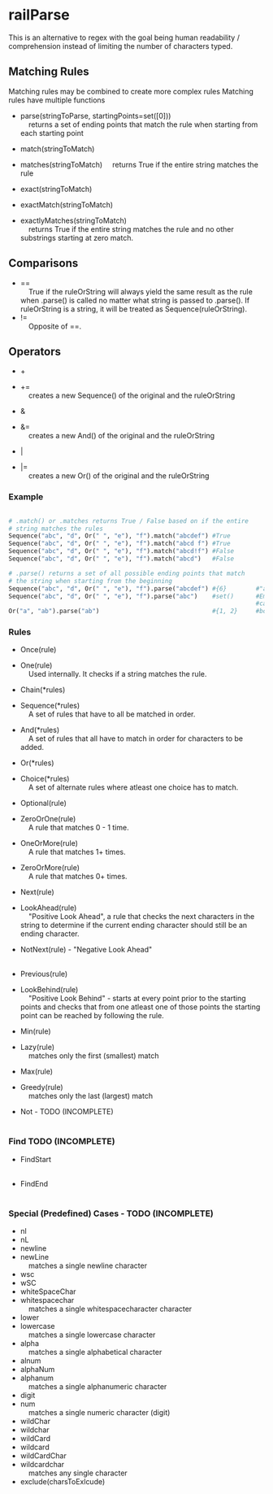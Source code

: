 # railParse
This is an alternative to regex with the goal being human readability / comprehension instead of limiting the number of characters typed.

## Matching Rules
Matching rules may be combined to create more complex rules
Matching rules have multiple functions

* parse(stringToParse, startingPoints=set([0]))<br>
&nbsp;&nbsp;&nbsp;&nbsp;returns a set of ending points that match the rule when starting from each starting point
   
* match(stringToMatch)<br>
* matches(stringToMatch)
&nbsp;&nbsp;&nbsp;&nbsp;returns True if the entire string matches the rule
   
   
* exact(stringToMatch) 
* exactMatch(stringToMatch)
* exactlyMatches(stringToMatch)
<br>&nbsp;&nbsp;&nbsp;&nbsp;returns True if the entire string matches the rule and no other substrings starting at zero match.
   
## Comparisons
   * == 
     <br>&nbsp;&nbsp;&nbsp;&nbsp;True if the ruleOrString will always yield the same result as the rule when .parse() is called no matter what string is passed to .parse(). If ruleOrString is a string, it will be treated as Sequence(ruleOrString).
   * != 
   <br>&nbsp;&nbsp;&nbsp;&nbsp;Opposite of ==.
   
   
## Operators  
   * \+
   * +=
   <br>&nbsp;&nbsp;&nbsp;&nbsp;creates a new Sequence() of the original and the ruleOrString
   
   * &
   * &=
   <br>&nbsp;&nbsp;&nbsp;&nbsp;creates a new And() of the original and the ruleOrString
   
   * |
   * |=
   <br>&nbsp;&nbsp;&nbsp;&nbsp;creates a new Or() of the original and the ruleOrString
   
   
   
### Example
```python

# .match() or .matches returns True / False based on if the entire
# string matches the rules
Sequence("abc", "d", Or(" ", "e"), "f").match("abcdef") #True
Sequence("abc", "d", Or(" ", "e"), "f").match("abcd f") #True
Sequence("abc", "d", Or(" ", "e"), "f").match("abcd!f") #False
Sequence("abc", "d", Or(" ", "e"), "f").match("abcd")   #False

# .parse() returns a set of all possible ending points that match
# the string when starting from the beginning
Sequence("abc", "d", Or(" ", "e"), "f").parse("abcdef") #{6}        #"abcdef" can be found once in "abcdef"
Sequence("abc", "d", Or(" ", "e"), "f").parse("abc")    #set()      #Empty set, neither "abcdef" nor "abcd f"
                                                                    #can be found in "abc"
Or("a", "ab").parse("ab")                               #{1, 2}     #both "a" and "ab" can be found in "ab"
```
### Rules
* Once(rule)
* One(rule)
<br>&nbsp;&nbsp;&nbsp;&nbsp;Used internally. It checks if a string matches the rule.


* Chain(\*rules)
* Sequence(\*rules)
<br>&nbsp;&nbsp;&nbsp;&nbsp;A set of rules that have to all be matched in order.



* And(\*rules)
<br>&nbsp;&nbsp;&nbsp;&nbsp;A set of rules that all have to match in order for characters to be added.



* Or(\*rules)
* Choice(\*rules)
<br>&nbsp;&nbsp;&nbsp;&nbsp;A set of alternate rules where atleast one choice has to match.


* Optional(rule)
* ZeroOrOne(rule)
<br>&nbsp;&nbsp;&nbsp;&nbsp;A rule that matches 0 - 1 time.


* OneOrMore(rule)
<br>&nbsp;&nbsp;&nbsp;&nbsp;A rule that matches 1+ times.


* ZeroOrMore(rule)
<br>&nbsp;&nbsp;&nbsp;&nbsp;A rule that matches 0+ times.


* Next(rule)
* LookAhead(rule)
<br>&nbsp;&nbsp;&nbsp;&nbsp;"Positive Look Ahead", a rule that checks the next characters in the string to determine if the current ending character should still be an ending character.


* NotNext(rule) - "Negative Look Ahead"
<br>&nbsp;&nbsp;&nbsp;&nbsp;


* Previous(rule)
* LookBehind(rule)
<br>&nbsp;&nbsp;&nbsp;&nbsp;"Positive Look Behind" - starts at every point prior to the starting points and checks that from one atleast one of those points the starting point can be reached by following the rule.


* Min(rule)
* Lazy(rule)
<br>&nbsp;&nbsp;&nbsp;&nbsp;matches only the first (smallest) match


* Max(rule)
* Greedy(rule)
<br>&nbsp;&nbsp;&nbsp;&nbsp;matches only the last (largest) match


* Not - TODO (INCOMPLETE)
<br>&nbsp;&nbsp;&nbsp;&nbsp;

### Find TODO (INCOMPLETE)
* FindStart
<br>&nbsp;&nbsp;&nbsp;&nbsp;


* FindEnd
<br>&nbsp;&nbsp;&nbsp;&nbsp;
### Special (Predefined) Cases - TODO (INCOMPLETE)
* nl
* nL
* newline
* newLine
<br>&nbsp;&nbsp;&nbsp;&nbsp;matches a single newline character
* wsc
* wSC
* whiteSpaceChar
* whitespacechar
<br>&nbsp;&nbsp;&nbsp;&nbsp;matches a single whitespacecharacter character
* lower
* lowercase
<br>&nbsp;&nbsp;&nbsp;&nbsp;matches a single lowercase character
* alpha
<br>&nbsp;&nbsp;&nbsp;&nbsp;matches a single alphabetical character
* alnum
* alphaNum
* alphanum
<br>&nbsp;&nbsp;&nbsp;&nbsp;matches a single alphanumeric character
* digit
* num
<br>&nbsp;&nbsp;&nbsp;&nbsp;matches a single numeric character (digit)
* wildChar
* wildchar
* wildCard
* wildcard
* wildCardChar
* wildcardchar
<br>&nbsp;&nbsp;&nbsp;&nbsp;matches any single character
* exclude(charsToExlcude)
